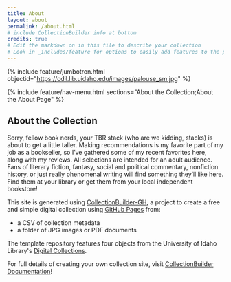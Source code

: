 ```yaml
---
title: About
layout: about
permalink: /about.html
# include CollectionBuilder info at bottom
credits: true
# Edit the markdown on in this file to describe your collection
# Look in _includes/feature for options to easily add features to the page
---
```


{% include feature/jumbotron.html objectid="https://cdil.lib.uidaho.edu/images/palouse_sm.jpg" %}

{% include feature/nav-menu.html sections="About the Collection;About the About Page" %}

## About the Collection

Sorry, fellow book nerds, your TBR stack (who are we kidding, stacks) is about to get a little taller. Making recommendations is my favorite part of my job as a bookseller, so I’ve gathered some of my recent favorites here, along with my reviews. All selections are intended for an adult audience. Fans of literary fiction, fantasy, social and political commentary, nonfiction history, or just really phenomenal writing will find something they’ll like here. Find them at your library or get them from your local independent bookstore!

This site is generated using [CollectionBuilder-GH](https://collectionbuilding.github.io/gh/), a project to create a free and simple digital collection using [GitHub Pages](https://pages.github.com/) from: 

- a CSV of collection metadata
- a folder of JPG images or PDF documents

The template repository features four objects from the University of Idaho Library's [Digital Collections](https://www.lib.uidaho.edu/digital). 

For full details of creating your own collection site, visit [CollectionBuilder Documentation](https://collectionbuilder.github.io/cb-docs/)!

